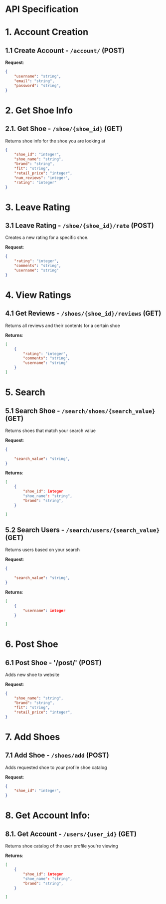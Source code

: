 # API Specification

# 1. Account Creation

## 1.1 Create Account - `/account/` (POST)

**Request**:

```json
{
    "username": "string",
    "email": "string",
    "password": "string",
}
```
# 2. Get Shoe Info

## 2.1. Get Shoe - `/shoe/{shoe_id}` (GET)

Returns shoe info for the shoe you are looking at

```json
{
    "shoe_id": "integer",
    "shoe_name": "string",
    "brand": "string",
    "fit": "string",
    "retail_price": "integer",
    "num_reviews": "integer",
    "rating": "integer"
}
```

# 3. Leave Rating

## 3.1 Leave Rating - `/shoe/{shoe_id}/rate` (POST)

Creates a new rating for a specific shoe.

**Request**:

```json
{
    "rating": "integer",
    "comments": "string",
    "username": "string"
}
```


# 4. View Ratings

## 4.1 Get Reviews  - `/shoes/{shoe_id}/reviews` (GET)
Returns all reviews and their contents for a certain shoe

**Returns**:

```json
[
    {
        "rating": "integer",
        "comments": "string",
        "username": "string"
    }
]
```

# 5. Search

## 5.1 Search Shoe - `/search/shoes/{search_value}` (GET)
Returns shoes that match your search value

**Request**:
```json
{
    
    "search_value": "string", 
}
```

**Returns**:
```json
[
    {
        "shoe_id": integer
        "shoe_name": "string", 
        "brand": "string",
    }

]
```

## 5.2 Search Users - `/search/users/{search_value}` (GET)
Returns users based on your search

**Request**:
```json
{
    
    "search_value": "string", 
}
```

**Returns**:
```json
[
    {
        "username": integer
    }

]
```

# 6. Post Shoe

## 6.1 Post Shoe - '/post/' (POST)

Adds new shoe to website

**Request**:

```json
{
    "shoe_name": "string",
    "brand": "string",
    "fit": "string",
    "retail_price": "integer",
}
```

# 7. Add Shoes

## 7.1 Add Shoe - `/shoes/add` (POST)
Adds requested shoe to your profile shoe catalog

**Request**:

```json
{
    "shoe_id": "integer",
}
```

# 8. Get Account Info:

## 8.1. Get Account - `/users/{user_id}` (GET)

Returns shoe catalog of the user profile you're viewing

**Returns**:
```json
[
    {
        "shoe_id": integer
        "shoe_name": "string", 
        "brand": "string",
    }

]
```
   
